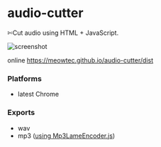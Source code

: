 # audio-cutter
✄Cut audio using HTML + JavaScript.

![screenshot](https://user-images.githubusercontent.com/4006436/29242230-cc55a19a-7fbb-11e7-8cda-b92499a79b45.png)

online https://meowtec.github.io/audio-cutter/dist

### Platforms

 - latest Chrome

### Exports

- wav
- mp3 ([using Mp3LameEncoder.js](https://github.com/higuma/mp3-lame-encoder-js))
